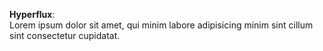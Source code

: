 **Hyperflux**:  
Lorem ipsum dolor sit amet, qui minim labore adipisicing minim sint cillum sint consectetur cupidatat.  

